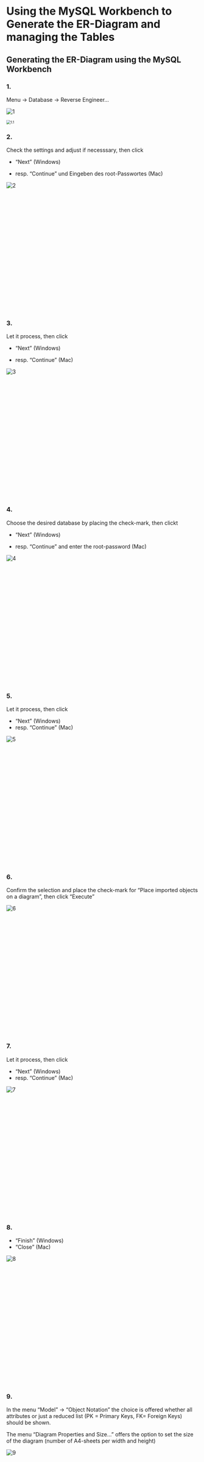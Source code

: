 # Using the MySQL Workbench to Generate the ER-Diagram and managing the Tables

## Generating the ER-Diagram using the MySQL Workbench 

### 1.
Menu -> Database -> Reverse Engineer...



![1](Images/1.png)

<img src="Images/2.png" alt="1.1" style="zoom: 67%;" />

<br>

### 2.
Check the settings and adjust if necesssary, then click 
- “Next” (Windows) 

- resp. “Continue” und Eingeben des root-Passwortes (Mac)

  

![2](Images/3.png)

<br>

<br>

<br>

<br>

<br>

<br>

<br>

<br>

<br>

<br>

<br>

<br>

<br>

<br>

<br>

<br>

<br>

<br>

### 3.
Let it process, then click 
- “Next” (Windows) 

- resp. “Continue” (Mac)

  

![3](Images/4.png)

<br>

<br>

<br>

<br>

<br>

<br>

<br>

<br>

<br>

<br>

<br>

<br>

<br>

<br>

<br>

<br>

<br>

<br>

### 4.
Choose the desired database by placing the check-mark, then clickt 
- “Next” (Windows) 

- resp. “Continue” and enter the root-password (Mac)

  

![4](Images/5.png)

<br>

<br>

<br>

<br>

<br>

<br>

<br>

<br>

<br>

<br>

<br>

<br>

<br>

<br>

<br>

<br>

<br>

<br>

### 5.
Let it process, then click 
- “Next” (Windows) 
- resp. “Continue” (Mac)

![5](Images/6.png)

<br>

<br>

<br>

<br>

<br>

<br>

<br>

<br>

<br>

<br>

<br>

<br>

<br>

<br>

<br>

<br>

<br>

<br>

### 6.
Confirm the selection and place the check-mark for “Place imported objects on a diagram”, then click “Execute”

![6](Images/7.png)

<br>

<br>

<br>

<br>

<br>

<br>

<br>

<br>

<br>

<br>

<br>

<br>

<br>

<br>

<br>

<br>

<br>

<br>

### 7.
Let it process, then click
- “Next” (Windows) 
- resp. “Continue” (Mac)

![7](Images/8.png)

<br>

<br>

<br>

<br>

<br>

<br>

<br>

<br>

<br>

<br>

<br>

<br>

<br>

<br>

<br>

<br>

<br>

<br>

### 8.
- “Finish” (Windows)
- “Close” (Mac)

![8](Images/9.png)

<br>

<br>

<br>

<br>

<br>

<br>

<br>

<br>

<br>

<br>

<br>

<br>

<br>

<br>

<br>

<br>

<br>

<br>

### 9.
In the menu “Model” -> “Object Notation” the choice is offered whether all attributes or just a reduced list (PK = Primary Keys, FK= Foreign Keys) should be shown. 

The menu “Diagram Properties and Size…” offers the option to set the size of the diagram (number of A4-sheets per width and height)

![9](Images/10.png)

<br>

<br>

<br>

<br>

<br>

<br>

<br>

<br>

<br>

<br>

<br>

<br>

<br>

<br>

<br>

<br>

<br>

<br>

<br>

<br>

<br>

<br>

<br>

<br>

<br>

<br>

## Tables in the Database

If, for instance, in the python main-script the drop-tables functions only are run, and it is desired to see the current state of the database in the MySQL Workbench, that display has to be updated.  

By opening the Connection “IFS” the mock_up_db can be found within the Schemas-list.

![10](Images/11.png)

<br>

<br>

<br>

<br>

<br>

<br>

<br>

<br>

<br>

<br>

<br>

<br>

<br>

<br>

<br>

<br>

<br>

<br>

<br>

<br>

<br>

<br>

By right-clicking “Tables” a menu opens. By clicking “Refresh All” the current state is loaded.

![11](Images/12.png)

<br>

<br>

<br>

<br>

<br>

<br>

<br>

<br>

<br>

<br>

<br>

<br>

<br>

<br>

<br>

<br>

<br>

<br>

<br>

<br>

<br>

<br>

<br>

<br>

<br>

<br>

<br>

<br>

<br>

If all tables have been dropped “Refresh ALL” should lead to an empty tables list.

If there are still tables left the reason might be that at some point a table was renamed and the drop-tables function doesn’t hold the instruction to drop the table of the old name anymore. If that happens the remaining tables can be dropped manually by right-clicking and choosing “Drop Table…” in the opened menu.

![12](Images/13.png)